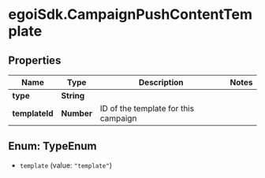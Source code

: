 # egoiSdk.CampaignPushContentTemplate

## Properties
Name | Type | Description | Notes
------------ | ------------- | ------------- | -------------
**type** | **String** |  | 
**templateId** | **Number** | ID of the template for this campaign | 


<a name="TypeEnum"></a>
## Enum: TypeEnum


* `template` (value: `"template"`)




